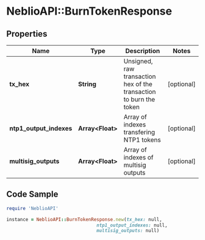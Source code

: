# NeblioAPI::BurnTokenResponse

## Properties
Name | Type | Description | Notes
------------ | ------------- | ------------- | -------------
**tx_hex** | **String** | Unsigned, raw transaction hex of the transaction to burn the token | [optional] 
**ntp1_output_indexes** | **Array&lt;Float&gt;** | Array of indexes transfering NTP1 tokens | [optional] 
**multisig_outputs** | **Array&lt;Float&gt;** | Array of indexes of multisig outputs | [optional] 

## Code Sample

```ruby
require 'NeblioAPI'

instance = NeblioAPI::BurnTokenResponse.new(tx_hex: null,
                                 ntp1_output_indexes: null,
                                 multisig_outputs: null)
```


